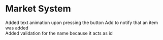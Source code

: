 # Market System
Added text animation upon pressing the button Add to notify that an item was added  
Added validation for the name because it acts as id